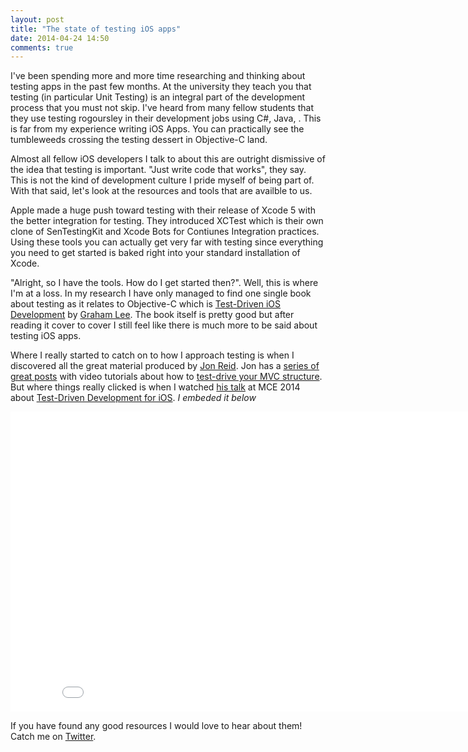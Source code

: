 ```yaml
---
layout: post
title: "The state of testing iOS apps"
date: 2014-04-24 14:50
comments: true
---
```


I've been spending more and more time researching and thinking about testing apps in the past few months. At the university they teach you that testing (in particular Unit Testing) is an integral part of the development process that you must not skip. I've heard from many fellow students that they use testing rogoursley in their development jobs using C#, Java, <INSERT FAVORITE LANGUAGE HERE>. This is far from my experience writing iOS Apps. You can practically see the tumbleweeds crossing the testing dessert in Objective-C land. 

Almost all fellow iOS developers I talk to about this are outright dismissive of the idea that testing is important. "Just write code that works", they say. This is not the kind of development culture I pride myself of being part of. With that said, let's look at the resources and tools that are availble to us.

Apple made a huge push toward testing with their release of Xcode 5 with the better integration for testing. They introduced XCTest which is their own clone of SenTestingKit and Xcode Bots for Contiunes Integration practices. Using these tools you can actually get very far with testing since everything you need to get started is baked right into your standard installation of Xcode.

"Alright, so I have the tools. How do I get started then?". Well, this is where I'm at a loss. In my research I have only managed to find one single book about testing as it relates to Objective-C which is [Test-Driven iOS Development](http://www.amazon.com/Test-Driven-iOS-Development-Developers-Library/dp/0321774183) by [Graham Lee](https://twitter.com/secboffin). The book itself is pretty good but after reading it cover to cover I still feel like there is much more to be said about testing iOS apps.

Where I really started to catch on to how I approach testing is when I discovered all the great material produced by [Jon Reid](http://twitter.com/qcoding). Jon has a [series of great posts](http://qualitycoding.org/) with video tutorials about how to [test-drive your MVC structure](http://qualitycoding.org/mvc-tdd/). But where things really clicked is when I watched [his talk](https://www.youtube.com/watch?v=Jzlz3Bx-NzM) at MCE 2014 about [Test-Driven Development for iOS](https://www.youtube.com/watch?v=Jzlz3Bx-NzM). *I embeded it below*

<iframe width="853" height="480" src="//www.youtube-nocookie.com/embed/Jzlz3Bx-NzM" frameborder="0" allowfullscreen></iframe>

If you have found any good resources I would love to hear about them! Catch me on [Twitter](http://twitter.com/ksmandersen).
